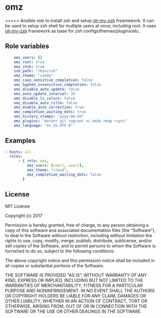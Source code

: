 # omz
=====
Ansible role to install zsh and setup [oh-my-zsh](https://github.com/robbyrussell/oh-my-zsh) freamework.
It can  be used to setup zsh shell for multiple users at once, including root.
It uses [oh-my-zsh](https://github.com/robbyrussell/oh-my-zsh)  framework as base for zsh configs/themes/plugins/etc.

Role variables
--------------
```yaml
    omz_users: []
    omz_root: true
    omz_chsh: true
    zsh_path: "/bin/zsh"
    omz_theme: "candy"
    omz_case_sensitive_completion: false
    omz_hyphen_insensitive_completion: false
    omz_disable_auto_update: false
    omz_auto_update_interval: 30
    omz_disable_ls_colors: false
    omz_disable_auto_title: false
    omz_enable_auto_correction: true
    omz_completion_waiting_dots: true
    omz_history_stamps: "yyyy-mm-dd"
    omz_plugins: "docker git vagrant vi-mode nmap rsync"
    omz_language: "en_US.UTF-8"
```
Examples
--------
```yaml
- hosts: all
  roles:
      - { role: omz,
          omz_users: [user1, user2],
          omz_theme: "cloud",
          omz_completion_waiting_dots: false
        }
```
License
-------
MIT License

Copyright (c) 2017

Permission is hereby granted, free of charge, to any person obtaining a copy
of this software and associated documentation files (the "Software"), to deal
in the Software without restriction, including without limitation the rights
to use, copy, modify, merge, publish, distribute, sublicense, and/or sell
copies of the Software, and to permit persons to whom the Software is
furnished to do so, subject to the following conditions:

The above copyright notice and this permission notice shall be included in all
copies or substantial portions of the Software.

THE SOFTWARE IS PROVIDED "AS IS", WITHOUT WARRANTY OF ANY KIND, EXPRESS OR
IMPLIED, INCLUDING BUT NOT LIMITED TO THE WARRANTIES OF MERCHANTABILITY,
FITNESS FOR A PARTICULAR PURPOSE AND NONINFRINGEMENT. IN NO EVENT SHALL THE
AUTHORS OR COPYRIGHT HOLDERS BE LIABLE FOR ANY CLAIM, DAMAGES OR OTHER
LIABILITY, WHETHER IN AN ACTION OF CONTRACT, TORT OR OTHERWISE, ARISING FROM,
OUT OF OR IN CONNECTION WITH THE SOFTWARE OR THE USE OR OTHER DEALINGS IN THE
SOFTWARE.
